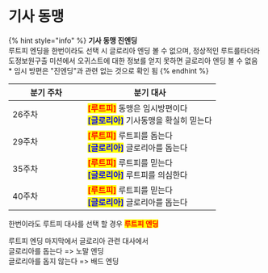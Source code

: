 # 기사 동맹

{% hint style="info" %}
**기사 동맹 진엔딩**\
루트피 엔딩을 한번이라도 선택 시 글로리아 엔딩 볼 수 없으며, 정상적인 루트를타더라도정보원구출 미션에서 오귀스트에 대한 정보를 얻지 못하면 글로리아 엔딩 볼 수 없음\
\* 임시 방편은 "진엔딩"과 관련 없는 것으로 확인 됨
{% endhint %}



<table><thead><tr><th width="133">분기 주차</th><th>분기 대사</th></tr></thead><tbody><tr><td>26주차</td><td><mark style="color:red;"><strong>[루트피]</strong></mark> 동맹은 임시방편이다<br><mark style="color:blue;"><strong>[글로리아]</strong></mark> 기사동맹을 확실히 믿는다</td></tr><tr><td>29주차</td><td><mark style="color:red;"><strong>[루트피]</strong></mark> 루트피를 돕는다<br><mark style="color:blue;"><strong>[글로리아]</strong></mark> 글로리아를 돕는다</td></tr><tr><td>35주차</td><td><mark style="color:red;"><strong>[루트피]</strong></mark> 루트피를 믿는다<br><mark style="color:blue;"><strong>[글로리아]</strong></mark> 루트피를 의심한다</td></tr><tr><td>40주차</td><td><mark style="color:red;"><strong>[루트피]</strong></mark> 루트피를 믿는다<br><mark style="color:blue;"><strong>[글로리아]</strong></mark> 글로리아를 돕는다</td></tr></tbody></table>

한번이라도 루트피 대사를 선택 할 경우 <mark style="color:red;">**루트피 엔딩**</mark>&#x20;

루트피 엔딩 마지막에서 글로리아 관련 대사에서 \
글로리아를 돕는다 => 노말 엔딩 \
글로리아를 돕지 않는다 => 배드 엔딩

